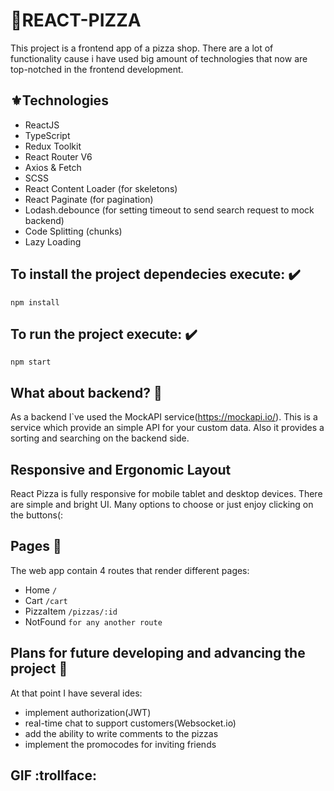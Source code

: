 # 🍕REACT-PIZZA

This project is a frontend app of a pizza shop. There are a lot of functionality cause i have used big amount of technologies that now are top-notched in the frontend development.

## ⚜️Technologies

- ReactJS
- TypeScript
- Redux Toolkit
- React Router V6
- Axios & Fetch
- SCSS
- React Content Loader (for skeletons)
- React Paginate (for pagination)
- Lodash.debounce (for setting timeout to send search request to mock backend)
- Code Splitting (chunks)
- Lazy Loading

## To install the project dependecies execute: ✔️

`npm install`

## To run the project execute: ✔️

`npm start`

## What about backend? 🔸

As a backend I`ve used the MockAPI service(https://mockapi.io/). This is a service which provide an simple API for your custom data. Also it provides a sorting and searching on the backend side.

## Responsive and Ergonomic Layout

React Pizza is fully responsive for mobile tablet and desktop devices. There are simple and bright UI. Many options to choose or just enjoy clicking on the buttons(: 

## Pages 🔸

The web app contain 4 routes that render different pages:
- Home `/`
- Cart `/cart`
- PizzaItem `/pizzas/:id`
- NotFound `for any another route`

## Plans for future developing and advancing the project 🔸

At that point I have several ides:
- implement authorization(JWT)
- real-time chat to support customers(Websocket.io)
- add the ability to write comments to the pizzas
- implement the promocodes for inviting friends

## GIF :trollface:
